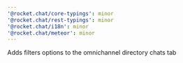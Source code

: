 ```yaml
---
'@rocket.chat/core-typings': minor
'@rocket.chat/rest-typings': minor
'@rocket.chat/i18n': minor
'@rocket.chat/meteor': minor
---
```


Adds filters options to the omnichannel directory chats tab
